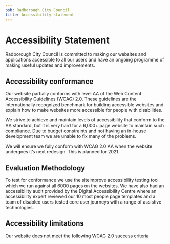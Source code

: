 ```yaml
---
psb: Radborough City Council
title: Accessibility statement
---
```


# Accessibility Statement

Radborough City Council is committed to making our websites and applications accessible to all our users and have an ongoing programme of making useful updates and improvements.

## Accessibility conformance
Our website partially conforms with level AA of the Web Content Accessibility Guidelines (WCAG) 2.0. These guidelines are the internationally recognized benchmark for building accessible websites and explain how to make websites more accessible for people with disabilities.

We strive to achieve and maintain levels of accessibility that conform to the AA standard, but it is very hard for a 6,000+ page website to maintain such compliance. Due to budget constraints and not having an in-house development team we are unable to fix many of the problems.

We will ensure we fully conform with WCAG 2.0 AA when the website undergoes it’s next redesign. This is planned for 2021.

## Evaluation Methodology
To test for conformance we use the siteimprove accessibility testing tool which we run against all 6000 pages on the websites.  We have also had an accessibility audit provided by the Digital Accessibility Centre where an accessibility expert reviewed our 10 most people page templates and a team of disabled users tested core user journeys with a range of assistive technologies.

## Accessibility limitations
Our website does not meet the following WCAG 2.0 success criteria
